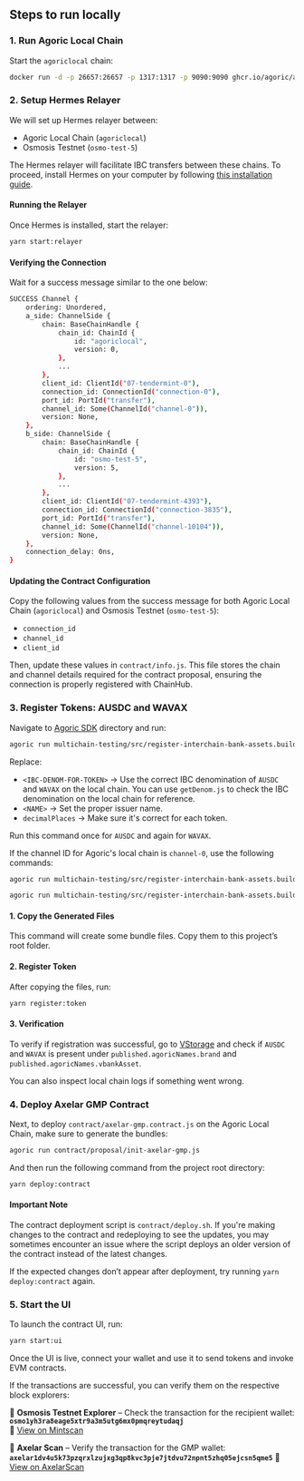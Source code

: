 ## Steps to run locally

### 1. Run Agoric Local Chain

Start the `agoriclocal` chain:

```bash
docker run -d -p 26657:26657 -p 1317:1317 -p 9090:9090 ghcr.io/agoric/agoric-3-proposals:latest
```

### 2. Setup Hermes Relayer

We will set up Hermes relayer between:

- Agoric Local Chain (`agoriclocal`)
- Osmosis Testnet (`osmo-test-5`)

The Hermes relayer will facilitate IBC transfers between these chains. To proceed, install Hermes on your computer by following [this installation guide](https://hermes.informal.systems/quick-start/installation.html#install-by-downloading).

#### Running the Relayer

Once Hermes is installed, start the relayer:

```bash
yarn start:relayer
```

#### Verifying the Connection

Wait for a success message similar to the one below:

```bash
SUCCESS Channel {
    ordering: Unordered,
    a_side: ChannelSide {
        chain: BaseChainHandle {
            chain_id: ChainId {
                id: "agoriclocal",
                version: 0,
            },
            ...
        },
        client_id: ClientId("07-tendermint-0"),
        connection_id: ConnectionId("connection-0"),
        port_id: PortId("transfer"),
        channel_id: Some(ChannelId("channel-0")),
        version: None,
    },
    b_side: ChannelSide {
        chain: BaseChainHandle {
            chain_id: ChainId {
                id: "osmo-test-5",
                version: 5,
            },
            ...
        },
        client_id: ClientId("07-tendermint-4393"),
        connection_id: ConnectionId("connection-3835"),
        port_id: PortId("transfer"),
        channel_id: Some(ChannelId("channel-10104")),
        version: None,
    },
    connection_delay: 0ns,
}
```

#### Updating the Contract Configuration

Copy the following values from the success message for both Agoric Local Chain (`agoriclocal`) and Osmosis Testnet (`osmo-test-5`):

- `connection_id`
- `channel_id`
- `client_id`

Then, update these values in `contract/info.js`. This file stores the chain and channel details required for the contract proposal, ensuring the connection is properly registered with ChainHub.

### 3. Register Tokens: AUSDC and WAVAX

Navigate to [Agoric SDK](https://github.com/Agoric/agoric-sdk) directory and run:

```bash
agoric run multichain-testing/src/register-interchain-bank-assets.builder.js --assets='[{"denom":"ibc/<IBC-DENOM-FOR-TOKEN>","issuerName":"<NAME>","decimalPlaces":6}]'
```

Replace:

- `<IBC-DENOM-FOR-TOKEN>` → Use the correct IBC denomination of `AUSDC` and `WAVAX` on the local chain. You can use `getDenom.js` to check the IBC denomination on the local chain for reference.
- `<NAME>` → Set the proper issuer name.
- `decimalPlaces` → Make sure it's correct for each token.

Run this command once for `AUSDC` and again for `WAVAX`.

If the channel ID for Agoric's local chain is `channel-0`, use the following commands:

```bash
agoric run multichain-testing/src/register-interchain-bank-assets.builder.js --assets='[{"denom":"ibc/94EB1E9A676004E74ECF47F8E4BF183F4017CE0630A4D1AC7C7D9EB9CD6A3D53","issuerName":"AUSDC","decimalPlaces":6}]'
```

```bash
agoric run multichain-testing/src/register-interchain-bank-assets.builder.js --assets='[{"denom":"ibc/3C870A71004EAD01A29709B779FECBB9F150559B1276825584E149596BD450DE","issuerName":"WAVAX","decimalPlaces":18}]'
```

#### 1. Copy the Generated Files

This command will create some bundle files. Copy them to this project’s root folder.

#### 2. Register Token

After copying the files, run:

```bash
yarn register:token
```

#### 3. Verification

To verify if registration was successful, go to [VStorage](https://toliaqat.github.io/vstorage/?path=published.agoricNames.brand&endpoint=http%3A%2F%2Flocalhost%3A26657&height=null) and check if `AUSDC` and `WAVAX` is present under `published.agoricNames.brand` and `published.agoricNames.vbankAsset`.

You can also inspect local chain logs if something went wrong.

### 4. Deploy Axelar GMP Contract

Next, to deploy `contract/axelar-gmp.contract.js` on the Agoric Local Chain, make sure to generate the bundles:

```bash
agoric run contract/proposal/init-axelar-gmp.js
```

And then run the following command from the project root directory:

```bash
yarn deploy:contract
```

#### Important Note

The contract deployment script is `contract/deploy.sh`. If you're making changes to the contract and redeploying to see the updates, you may sometimes encounter an issue where the script deploys an older version of the contract instead of the latest changes.

If the expected changes don’t appear after deployment, try running `yarn deploy:contract` again.

### 5. Start the UI

To launch the contract UI, run:

```bash
yarn start:ui
```

Once the UI is live, connect your wallet and use it to send tokens and invoke EVM contracts.

If the transactions are successful, you can verify them on the respective block explorers:

🔹 **Osmosis Testnet Explorer** – Check the transaction for the recipient wallet:  
**`osmo1yh3ra8eage5xtr9a3m5utg6mx0pmqreytudaqj`**  
🔗 [View on Mintscan](https://www.mintscan.io/osmosis-testnet/address/osmo1yh3ra8eage5xtr9a3m5utg6mx0pmqreytudaqj)

🔹 **Axelar Scan** – Verify the transaction for the GMP wallet:  
**`axelar1dv4u5k73pzqrxlzujxg3qp8kvc3pje7jtdvu72npnt5zhq05ejcsn5qme5`**
🔗 [View on AxelarScan](https://testnet.axelarscan.io/account/axelar1dv4u5k73pzqrxlzujxg3qp8kvc3pje7jtdvu72npnt5zhq05ejcsn5qme5)
